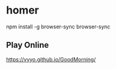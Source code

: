 # homer



npm install -g browser-sync
browser-sync


## Play Online
<https://vyyo.github.io/GoodMorning/>


